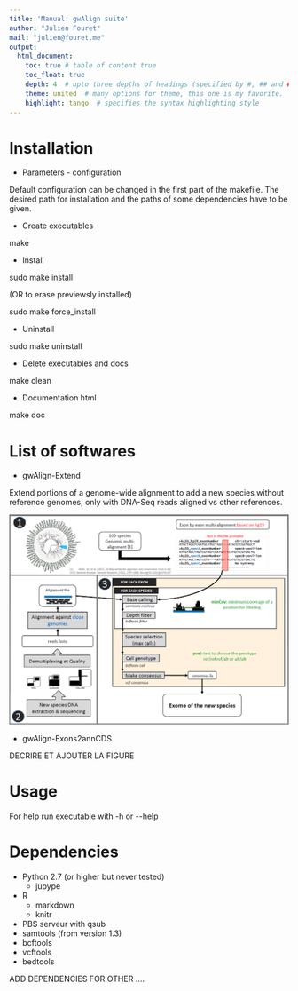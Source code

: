 ```yaml
---
title: 'Manual: gwAlign suite'
author: "Julien Fouret"
mail: "julien@fouret.me"
output:
  html_document:
    toc: true # table of content true
    toc_float: true
    depth: 4  # upto three depths of headings (specified by #, ## and ###)
    theme: united  # many options for theme, this one is my favorite.
    highlight: tango  # specifies the syntax highlighting style
---
```


# Installation

* Parameters - configuration

Default configuration can be changed in the first part of the makefile. The desired path for installation and the paths of some dependencies have to be given.

* Create executables 

make

* Install 

sudo make install  

(OR to erase previewsly installed)

sudo make force_install

* Uninstall

sudo make uninstall

* Delete executables and docs

make clean

* Documentation html

make doc

# List of softwares

* gwAlign-Extend	

Extend portions of a genome-wide alignment to add a new species without reference genomes, only with DNA-Seq reads aligned vs other references.

![Pipeline for extension of ann alignment to a new specie](./gwAlign-Extend.PNG "Pipeline1")

* gwAlign-Exons2annCDS

DECRIRE ET AJOUTER LA FIGURE

# Usage

For help run executable with -h or --help

# Dependencies

* Python 2.7 (or higher but never tested)
	* jupype
* R
	* markdown
	* knitr
* PBS serveur with qsub
* samtools (from version 1.3)
* bcftools
* vcftools
* bedtools

ADD DEPENDENCIES FOR OTHER ....
